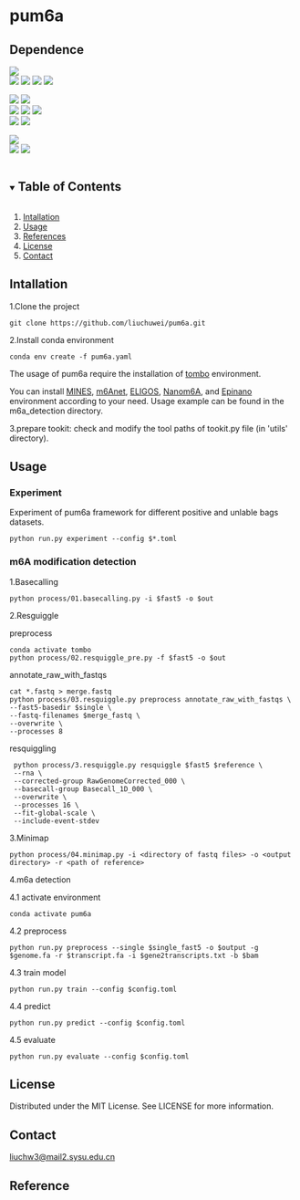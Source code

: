 # pum6a
## Dependence
![](https://img.shields.io/badge/software-version-blue)  
[![](https://img.shields.io/badge/Guppy-v6.5.7-green)](https://community.nanoporetech.com/downloads)
[![](https://img.shields.io/badge/Minimap2-v2.24-green)](https://github.com/lh3/minimap2)
[![](https://img.shields.io/badge/samtools-v1.1.7-green)](https://github.com/samtools/samtools)
[![](https://img.shields.io/badge/bedtools-v2.29.1-green)](https://bedtools.readthedocs.io/en/latest/)

[![](https://img.shields.io/badge/ELIGOS-v2.0.1-blue)](https://gitlab.com/piroonj/eligos2)
[![](https://img.shields.io/badge/Epinano-v1.2.0-blue)](https://github.com/novoalab/EpiNano)  
[![](https://img.shields.io/badge/MINES-v0.0-orange)](https://github.com/YeoLab/MINES.git)
[![](https://img.shields.io/badge/Tombo-v1.5.1-orange)](https://github.com/nanoporetech/tombo)
[![](https://img.shields.io/badge/Nanom6A-v2.0-orange)](https://github.com/gaoyubang/nanom6A)  
[![](https://img.shields.io/badge/m6Anet-v1.0-purple)](https://github.com/GoekeLab/m6anet) 
[![](https://img.shields.io/badge/nanopolish-v0.14.0-purple)](https://github.com/jts/nanopolish)  

![](https://img.shields.io/badge/Genome-version-blue)  
[![](https://img.shields.io/badge/GRCm39-17.07.23-orange)](https://hgdownload.soe.ucsc.edu/goldenPath/mm39/bigZips/)
[![](https://img.shields.io/badge/GRCh38.p14-17.07.23-orange)](https://hgdownload.soe.ucsc.edu/goldenPath/hg38/bigZips/)


<!-- TABLE OF CONTENTS -->
<details open="open">
  <summary><h2 style="display: inline-block">Table of Contents</h2></summary>
  <ol>
    <li>
      <a href="#Intallation">Intallation</a>
    </li>
    <li><a href="#Usage">Usage</a></li>
    <li><a href="#References">References</a></li>
    <li><a href="#license">License</a></li>
    <li><a href="#Contact">Contact</a></li>
  </ol>
</details>


## Intallation
1.Clone the project
   ```shell
   git clone https://github.com/liuchuwei/pum6a.git
   ```
2.Install conda environment
   ```shell
   conda env create -f pum6a.yaml
   ```

The usage of pum6a require the installation of [tombo](https://github.com/nanoporetech/tombo) environment.

You can install [MINES](https://github.com/YeoLab/MINES.git), [m6Anet](https://github.com/GoekeLab/m6anet), [ELIGOS](https://gitlab.com/piroonj/eligos2), [Nanom6A](https://github.com/gaoyubang/nanom6A), and [Epinano](https://github.com/novoalab/EpiNano) environment according to your need. 
Usage example can be found in the m6a_detection directory.

3.prepare tookit:
check and modify the tool paths of tookit.py file (in 'utils' directory).
    
## Usage

### Experiment
Experiment of pum6a framework for different positive and unlable bags datasets.

```shell
python run.py experiment --config $*.toml
```

### m6A modification detection
1.Basecalling
   ```shell
   python process/01.basecalling.py -i $fast5 -o $out
   ```
2.Resguiggle

preprocess

   ```shell
   conda activate tombo
   python process/02.resquiggle_pre.py -f $fast5 -o $out
   ```
annotate_raw_with_fastqs

   ```shell
   cat *.fastq > merge.fastq
   python process/03.resquiggle.py preprocess annotate_raw_with_fastqs \
   --fast5-basedir $single \
   --fastq-filenames $merge_fastq \
   --overwrite \
   --processes 8
   ```
resquiggling
   ```shell
    python process/3.resquiggle.py resquiggle $fast5 $reference \
    --rna \
    --corrected-group RawGenomeCorrected_000 \
    --basecall-group Basecall_1D_000 \
    --overwrite \
    --processes 16 \
    --fit-global-scale \
    --include-event-stdev
   ```

3.Minimap
   ```shell
   python process/04.minimap.py -i <directory of fastq files> -o <output directory> -r <path of reference>
   ```

4.m6a detection

4.1 activate environment
   ```shell
   conda activate pum6a
   ```

4.2 preprocess
   ```shell
   python run.py preprocess --single $single_fast5 -o $output -g $genome.fa -r $transcript.fa -i $gene2transcripts.txt -b $bam
   ```

4.3 train model
   ```shell
   python run.py train --config $config.toml
   ```

4.4 predict
   ```shell
   python run.py predict --config $config.toml
   ```
4.5 evaluate
   ```shell
   python run.py evaluate --config $config.toml
   ```

## License
Distributed under the MIT License. See LICENSE for more information.

## Contact
liuchw3@mail2.sysu.edu.cn

## Reference
